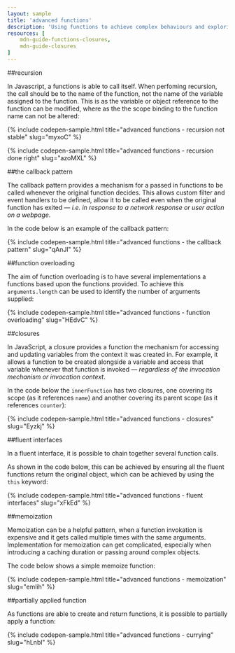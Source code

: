 ```yaml
---
layout: sample
title: 'advanced functions'
description: 'Using functions to achieve complex behaviours and exploring closures.'
resources: [
    mdn-guide-functions-closures,
    mdn-guide-closures
]
---
```


##recursion

In Javascript, a functions is able to call itself.  When perfoming recursion, the call should be to the name of the function, not the name of the variable assigned to the function.  This is as the variable or object reference to the function can be modified, where as the the scope binding to the function name can not be altered:

{% include codepen-sample.html title="advanced functions - recursion not stable" slug="myxoC" %}

{% include codepen-sample.html title="advanced functions - recursion done right" slug="azoMXL" %}

##the callback pattern

The callback pattern provides a mechanism for a passed in functions to be called whenever the original function decides.  This allows custom filter and event handlers to be defined, allow it to be called even when the original function has exited &mdash; _i.e. in response to a network response or user action on a webpage_.

In the code below is an example of the callback pattern:

{% include codepen-sample.html title="advanced functions - the callback pattern" slug="qAnJl" %}

##function overloading

The aim of function overloading is to have several implementations a functions based upon the functions provided.  To achieve this `arguments.length` can be used to identify the number of arguments supplied:

{% include codepen-sample.html title="advanced functions - function overloading" slug="HEdvC" %}

##closures

In JavaScript, a closure provides a function the mechanism for accessing and updating variables from the context it was created in.  For example, it allows a function to be created alongside a variable and access that variable whenever that function is invoked &mdash; _regardless of the invocation mechanism or invocation context_.

In the code below the `innerFunction` has two closures, one covering its scope (as it references `name`) and another covering its parent scope (as it references `counter`):

{% include codepen-sample.html title="advanced functions - closures" slug="Eyzkj" %}

##fluent interfaces

In a fluent interface, it is possible to chain together several function calls.

As shown in the code below, this can be achieved by ensuring all the fluent functions return the original object, which can be achieved by using the `this` keyword:

{% include codepen-sample.html title="advanced functions - fluent interfaces" slug="xFkEd" %}

##memoization

Memoization can be a helpful pattern, when a function invokation is expensive and it gets called multiple times with the same arguments.  Implementation for memoization can get complicated, especially when introducing a caching duration or passing around complex objects.

The code below shows a simple memoize function:

{% include codepen-sample.html title="advanced functions - memoization" slug="emlih" %}

##partially applied function

As functions are able to create and return functions, it is possible to partially apply a function:

{% include codepen-sample.html title="advanced functions - currying" slug="hLnbl" %}
